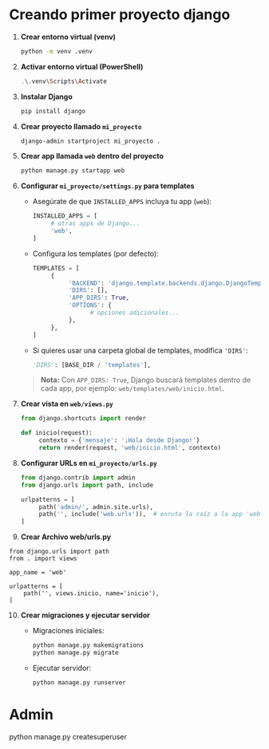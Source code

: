 # Creando primer proyecto django
1. **Crear entorno virtual (venv)**  
    ```bash
    python -m venv .venv
    ```

2. **Activar entorno virtual (PowerShell)**  
    ```bash
    .\.venv\Scripts\Activate
    ```

3. **Instalar Django**  
    ```bash
    pip install django
    ```

4. **Crear proyecto llamado `mi_proyecto`**  
    ```bash
    django-admin startproject mi_proyecto .
    ```

5. **Crear app llamada `web` dentro del proyecto**  
    ```bash
    python manage.py startapp web
    ```

6. **Configurar `mi_proyecto/settings.py` para templates**

     - Asegúrate de que `INSTALLED_APPS` incluya tu app (`web`):

        ```python
        INSTALLED_APPS = [
             # otras apps de Django...
             'web',
        ]
        ```

     - Configura los templates (por defecto):

        ```python
        TEMPLATES = [
             {
                  'BACKEND': 'django.template.backends.django.DjangoTemplates',
                  'DIRS': [],
                  'APP_DIRS': True,
                  'OPTIONS': {
                        # opciones adicionales...
                  },
             },
        ]
        ```

     - Si quieres usar una carpeta global de templates, modifica `'DIRS'`:

        ```python
        'DIRS': [BASE_DIR / 'templates'],
        ```

     > **Nota:** Con `APP_DIRS: True`, Django buscará templates dentro de cada app, por ejemplo: `web/templates/web/inicio.html`.

7. **Crear vista en `web/views.py`**  
    ```python
    from django.shortcuts import render

    def inicio(request):
         contexto = {'mensaje': '¡Hola desde Django!'}
         return render(request, 'web/inicio.html', contexto)
    ```

8. **Configurar URLs en `mi_proyecto/urls.py`**  
    ```python
    from django.contrib import admin
    from django.urls import path, include

    urlpatterns = [
         path('admin/', admin.site.urls),
         path('', include('web.urls')),  # enruta la raíz a la app 'web'
    ]
    ```

9. **Crear Archivo web/urls.py**
``` 
from django.urls import path
from . import views

app_name = 'web'

urlpatterns = [
    path('', views.inicio, name='inicio'),
]
```
10. **Crear migraciones y ejecutar servidor**

     - Migraciones iniciales:
        ```bash
        python manage.py makemigrations
        python manage.py migrate
        ```

     - Ejecutar servidor:
        ```bash
        python manage.py runserver
        ```



# Admin 
python manage.py createsuperuser
